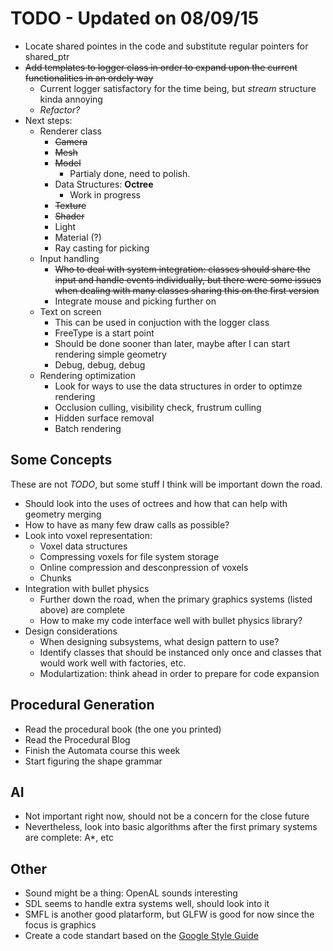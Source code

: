 # TODO - Updated on 08/09/15

+ Locate shared pointes in the code and substitute regular pointers for shared_ptr<Type>
+ ~~Add templates to logger class in order to expand upon the current functionalities in an ordely way~~
  * Current logger satisfactory for the time being, but *stream* structure kinda annoying
  * *Refactor?*
+ Next steps:
  * Renderer class
    - ~~Camera~~
    - ~~Mesh~~
    - ~~Model~~
      + Partialy done, need to polish.
    - Data Structures: **Octree**
      + Work in progress
    - ~~Texture~~
    - ~~Shader~~
    - Light
    - Material (?)
    - Ray casting for picking
  * Input handling
    - ~~Who to deal with system integration: classes should share the input and handle events individually, but there were some issues when dealing with many classes sharing this on the first version~~
    - Integrate mouse and picking further on
  * Text on screen
    - This can be used in conjuction with the logger class
    - FreeType is a start point
    - Should be done sooner than later, maybe after I can start rendering simple geometry
    - Debug, debug, debug
  * Rendering optimization
    - Look for ways to use the data structures in order to optimze rendering
    - Occlusion culling, visibility check, frustrum culling
    - Hidden surface removal
    - Batch rendering

## Some Concepts
These are not *TODO*, but some stuff I think will be important down the road.

* Should look into the uses of octrees and how that can help with geometry merging
* How to have as many few draw calls as possible?
* Look into voxel representation:
  - Voxel data structures
  - Compressing voxels for file system storage
  - Online compression and desconpression of voxels
  - Chunks
* Integration with bullet physics
  - Further down the road, when the primary graphics systems (listed above) are complete
  - How to make my code interface well with bullet physics library?
* Design considerations
  - When designing subsystems, what design pattern to use?
  - Identify classes that should be instanced only once and classes that would work well with factories, etc.
  - Modulartization: think ahead in order to prepare for code expansion

## Procedural Generation

* Read the procedural book (the one you printed)
* Read the Procedural Blog
* Finish the Automata course this week
* Start figuring the shape grammar

## AI

* Not important right now, should not be a concern for the close future
* Nevertheless, look into basic algorithms after the first primary systems are complete: A*, etc

## Other

* Sound might be a thing: OpenAL sounds interesting
* SDL seems to handle extra systems well, should look into it
* SMFL is another good platarform, but GLFW is good for now since the focus is graphics
* Create a code standart based on the [Google Style Guide](https://google-styleguide.googlecode.com/svn/trunk/cppguide.html)
